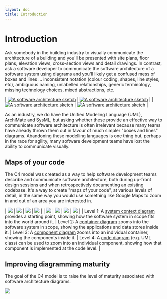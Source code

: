 ```yaml
---
layout: doc
title: Introduction
---
```


# Introduction

Ask somebody in the building industry to visually communicate the architecture of a building and you'll be presented
with site plans, floor plans, elevation views, cross-section views and detail drawings. In contrast, ask a software
developer to communicate the software architecture of a software system using diagrams and you'll likely get a
confused mess of boxes and lines ... inconsistent notation (colour coding, shapes, line styles, etc), ambiguous naming,
unlabelled relationships, generic terminology, missing technology choices, mixed abstractions, etc.

| [![A software architecture sketch](/images/sketch-1.jpg)](/images/sketch-1.jpg) | [![A software architecture sketch](/images/sketch-2.jpg)](/images/sketch-2.jpg) |
| [![A software architecture sketch](/images/sketch-3.jpg)](/images/sketch-3.jpg) | [![A software architecture sketch](/images/sketch-4.jpg)](/images/sketch-4.jpg) |

As an industry, we do have the Unified Modeling Language (UML), ArchiMate and SysML, but asking whether these provide
an effective way to communicate software architecture is often irrelevant because many teams have already thrown them
out in favour of much simpler "boxes and lines" diagrams. Abandoning these modelling languages is one thing but,
perhaps in the race for agility, many software development teams have lost the ability to communicate visually.

## Maps of your code

The C4 model was created as a way to help software development teams describe and communicate software architecture,
both during up-front design sessions and when retrospectively documenting an existing codebase. It's a way to create
"maps of your code", at various levels of detail, in the same way you would use something like Google Maps to zoom in
and out of an area you are interested in.

| [![](/images/map-4.jpg)](/images/map-4.jpg) | [![](/images/map-3.jpg)](/images/map-3.jpg) | [![](/images/map-2.jpg)](/images/map-2.jpg) | [![](/images/map-1.jpg)](/images/map-1.jpg) |
| [![](https://static.structurizr.com/workspace/36141/diagrams/SystemContext.png)](/en/diagrams/01-system-context) | [![](https://static.structurizr.com/workspace/36141/diagrams/Containers.png)](/en/diagrams/02-container) | [![](https://static.structurizr.com/workspace/36141/diagrams/Components.png)](/en/diagrams/03-components) | [![](https://static.structurizr.com/workspace/36141/diagrams/MainframeBankingSystemFacade.png)](/en/diagrams/04-code) |
| Level 1: A [system context diagram](/en/diagrams/01-system-context) provides a starting point, showing how the software system in scope fits into the world around it. | Level 2: A [container diagram](/en/diagrams/02-container) zooms into the software system in scope, showing the applications and data stores inside it. | Level 3: A [component diagram](/en/diagrams/03-components) zooms into an individual container, showing the components inside it. | Level 4: A [code diagram](/en/diagrams/04-code) (e.g. UML class) can be used to zoom into an individual component, showing how that component is implemented at the code level. |

## Improving diagramming maturity

The goal of the C4 model is to raise the level of maturity associated with software architecture diagrams.

[![](/images/software-architecture-diagramming-maturity-model.png)](/images/software-architecture-diagramming-maturity-model.png)

<!-- <script type="application/javascript" src="https://code.jquery.com/jquery-3.7.1.slim.min.js"></script> -->
<!-- <script type="application/javascript" src="/assets/c4model.js"></script> -->